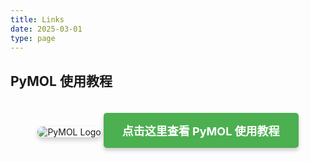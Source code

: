 ```yaml
---
title: Links
date: 2025-03-01
type: page
---
```


## PyMOL 使用教程

<div style="text-align:center; padding: 20px;">
  <img src="https://upload.wikimedia.org/wikipedia/commons/0/05/PyMOL_Logo.png" alt="PyMOL Logo" style="max-width: 100%; height: auto; border-radius: 10px; box-shadow: 0 4px 8px rgba(0,0,0,0.2); margin-bottom: 20px;">
  <a href="https://github.com/shmily-ld/PyMOL" style="display: inline-block; background-color: #4CAF50; color: white; padding: 15px 30px; font-size: 18px; font-weight: bold; text-align: center; text-decoration: none; border-radius: 5px; box-shadow: 0 4px 6px rgba(0,0,0,0.2); transition: background-color 0.3s;">
    点击这里查看 PyMOL 使用教程
  </a>
</div>

